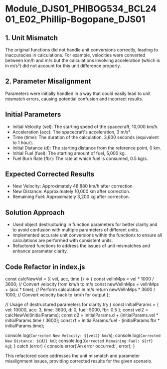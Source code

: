 # Module_DJS01_PHIBOG534_BCL2401_E02_Phillip-Bogopane_DJS01

## 1. Unit Mismatch
The original functions did not handle unit conversions correctly, leading to inaccuracies in calculations. For example, velocities were converted between km/h and m/s but the calculations involving acceleration (which is in m/s²) did not account for this unit difference properly.

## 2. Parameter Misalignment
Parameters were initially handled in a way that could easily lead to unit mismatch errors, causing potential confusion and incorrect results.

## Initial Parameters
- Initial Velocity (vel): The starting speed of the spacecraft, 10,000 km/h.
- Acceleration (acc): The spacecraft's acceleration, 3 m/s².
- Time (time): The duration of the calculation, 3,600 seconds (equivalent to 1 hour).
- Initial Distance (d): The starting distance from the reference point, 0 km.
- Initial Fuel (fuel): The starting amount of fuel, 5,000 kg.
- Fuel Burn Rate (fbr): The rate at which fuel is consumed, 0.5 kg/s.

## Expected Corrected Results
- New Velocity: Approximately 48,880 km/h after correction.
- New Distance: Approximately 10,000 km after correction.
- Remaining Fuel: Approximately 3,200 kg after correction.

## Solution Approach
- Used object destructuring in function parameters for better clarity and to avoid confusion with multiple parameters of different units.
- Implemented accurate unit conversions within the functions to ensure all calculations are performed with consistent units.
- Refactored functions to address the issues of unit mismatches and enhance parameter clarity.

## Code Refactor in index.js

const calcNewVel = ({ vel, acc, time }) => {
  const velInMps = vel * 1000 / 3600; // Convert velocity from km/h to m/s
  const newVelInMps = velInMps + (acc * time); // Perform calculation in m/s
  return newVelInMps * 3600 / 1000; // Convert velocity back to km/h for output
};

// Usage of destructured parameters for clarity
try {
  const initialParams = { vel: 10000, acc: 3, time: 3600, d: 0, fuel: 5000, fbr: 0.5 };
  const vel2 = calcNewVel(initialParams);
  const d2 = initialParams.d + (initialParams.vel * initialParams.time / 3600);
  const rf = initialParams.fuel - (initialParams.fbr * initialParams.time);

  console.log(`Corrected New Velocity: ${vel2} km/h`);
  console.log(`Corrected New Distance: ${d2} km`);
  console.log(`Corrected Remaining Fuel: ${rf} kg`);
} catch (error) {
  console.error('An error occurred:', error);
}


This refactored code addresses the unit mismatch and parameter misalignment issues, providing corrected results for the given scenario.